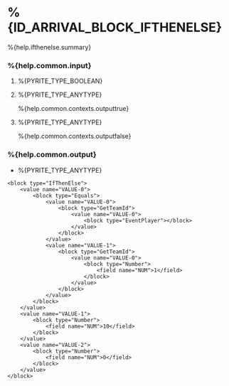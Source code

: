 # %{ID_ARRIVAL_BLOCK_IFTHENELSE}

%{help.ifthenelse.summary}

### %{help.common.input}

1. %{PYRITE_TYPE_BOOLEAN}
2. %{PYRITE_TYPE_ANYTYPE}

    %{help.common.contexts.outputtrue}

3. %{PYRITE_TYPE_ANYTYPE}

    %{help.common.contexts.outputfalse}

### %{help.common.output}

-   %{PYRITE_TYPE_ANYTYPE}

```
<block type="IfThenElse">
    <value name="VALUE-0">
        <block type="Equals">
            <value name="VALUE-0">
                <block type="GetTeamId">
                    <value name="VALUE-0">
                        <block type="EventPlayer"></block>
                    </value>
                </block>
            </value>
            <value name="VALUE-1">
                <block type="GetTeamId">
                    <value name="VALUE-0">
                        <block type="Number">
                            <field name="NUM">1</field>
                        </block>
                    </value>
                </block>
            </value>
        </block>
    </value>
    <value name="VALUE-1">
        <block type="Number">
            <field name="NUM">10</field>
        </block>
    </value>
    <value name="VALUE-2">
        <block type="Number">
            <field name="NUM">0</field>
        </block>
    </value>
</block>
```
